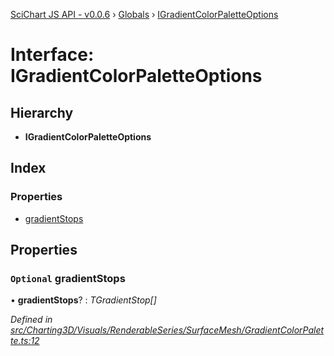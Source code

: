 [SciChart JS API - v0.0.6](../README.md) › [Globals](../globals.md) › [IGradientColorPaletteOptions](igradientcolorpaletteoptions.md)

# Interface: IGradientColorPaletteOptions

## Hierarchy

* **IGradientColorPaletteOptions**

## Index

### Properties

* [gradientStops](igradientcolorpaletteoptions.md#optional-gradientstops)

## Properties

### `Optional` gradientStops

• **gradientStops**? : *TGradientStop[]*

*Defined in [src/Charting3D/Visuals/RenderableSeries/SurfaceMesh/GradientColorPalette.ts:12](https://github.com/ABTSoftware/SciChart.Dev/blob/f6fba97af2/Web/src/SciChart/src/Charting3D/Visuals/RenderableSeries/SurfaceMesh/GradientColorPalette.ts#L12)*
